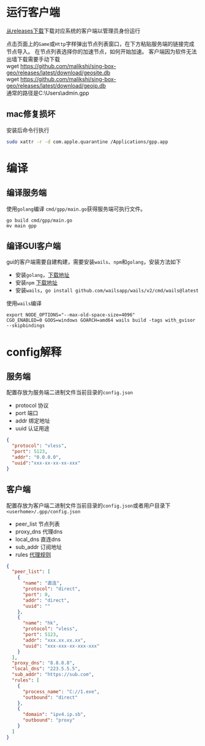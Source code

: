 # 运行客户端

[从releases下载](https://github.com/danbai225/gpp/releases)下载对应系统的客户端以管理员身份运行

点击页面上的`Game`或`Http`字样弹出节点列表窗口，在下方粘贴服务端的链接完成节点导入。
在节点列表选择你的加速节点，如何开始加速。
客户端因为软件无法出墙下载需要手动下载  
wget https://github.com/malikshi/sing-box-geo/releases/latest/download/geosite.db  
wget https://github.com/malikshi/sing-box-geo/releases/latest/download/geoip.db  
通常的路径是C:\Users\admin\.gpp
## mac修复损坏
安装后命令行执行
```bash
sudo xattr -r -d com.apple.quarantine /Applications/gpp.app
```

# 编译

## 编译服务端

使用`golang`编译 `cmd/gpp/main.go`获得服务端可执行文件。
```
go build cmd/gpp/main.go
mv main gpp

```

## 编译GUI客户端

gui的客户端需要自建构建，需要安装`wails`、`npm`和`golang`，安装方法如下

- 安装`golang`，[下载地址](https://golang.org/dl/)
- 安装`npm` [下载地址](https://nodejs.org/en/download/)
- 安装`wails`，`go install github.com/wailsapp/wails/v2/cmd/wails@latest`

使用`wails`编译

```
export NODE_OPTIONS="--max-old-space-size=4096"
CGO_ENABLED=0 GOOS=windows GOARCH=amd64 wails build -tags with_gvisor --skipbindings
```

# config解释

## 服务端

配置存放为服务端二进制文件当前目录的`config.json`

- protocol 协议
- port 端口
- addr 绑定地址
- uuid 认证用途

```json
{
  "protocol": "vless",
  "port": 5123,
  "addr": "0.0.0.0",
  "uuid":"xxx-xx-xx-xx-xxx"
}
```

## 客户端

配置存放为客户端二进制文件当前目录的`config.json`或者用户目录下`<userhome>/.gpp/config.json`

- peer_list 节点列表
- proxy_dns 代理dns
- local_dns 直连dns
- sub_addr 订阅地址
- rules [代理规则](https://sing-box.sagernet.org/zh/configuration/route/rule)

```json
{
  "peer_list": [
    {
      "name": "直连",
      "protocol": "direct",
      "port": 0,
      "addr": "direct",
      "uuid": ""
    },
    {
      "name": "hk",
      "protocol": "vless",
      "port": 5123,
      "addr": "xxx.xx.xx.xx",
      "uuid": "xxx-xxx-xx-xxx-xxx"
    }
  ],
  "proxy_dns": "8.8.8.8",
  "local_dns": "223.5.5.5",
  "sub_addr": "https://sub.com",
  "rules": [
    {
      "process_name": "C://1.exe",
      "outbound": "direct"
    },
    {
      "domain": "ipv4.ip.sb",
      "outbound": "proxy"
    }
  ]
}
```


